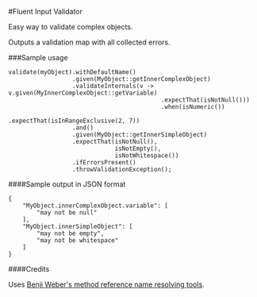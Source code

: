#Fluent Input Validator

Easy way to validate complex objects.

Outputs a validation map with all collected errors. 

###Sample usage

```
validate(myObject).withDefaultName()
                  .given(MyObject::getInnerComplexObject)
                  .validateInternals(v -> v.given(MyInnerComplexObject::getVariable)
                                           .expectThat(isNotNull()))
                                           .when(isNumeric())
                                           .expectThat(isInRangeExclusive(2, 7))
                  .and()
                  .given(MyObject::getInnerSimpleObject)
                  .expectThat(isNotNull(),
                              isNotEmpty(),
                              isNotWhitespace())
                  .ifErrorsPresent()
                  .throwValidationException();
```

####Sample output in JSON format

```
{
    "MyObject.innerComplexObject.variable": [
        "may not be null"
    ],
    "MyObject.innerSimpleObject": [
        "may not be empty",
        "may not be whitespace"
    ]
}
```

####Credits

Uses [Benji Weber's method reference name resolving tools][].

[Benji Weber's method reference name resolving tools]: https://github.com/benjiman/benjiql/tree/master/src/main/java/uk/co/benjiweber/benjiql/mocking

